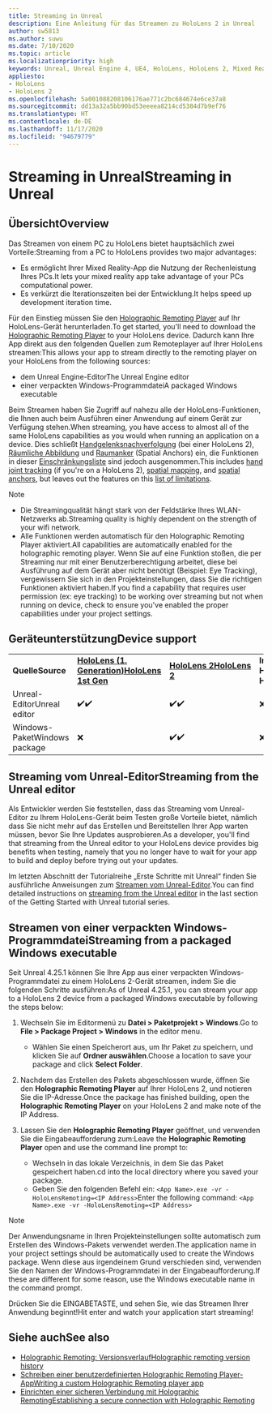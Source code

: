 ```yaml
---
title: Streaming in Unreal
description: Eine Anleitung für das Streamen zu HoloLens 2 in Unreal
author: sw5813
ms.author: suwu
ms.date: 7/10/2020
ms.topic: article
ms.localizationpriority: high
keywords: Unreal, Unreal Engine 4, UE4, HoloLens, HoloLens 2, Mixed Reality, Streaming, PC, Holographic Remoting in Apps, Holographic Remoting Player, Dokumentation, Mixed Reality-Headset Windows Mixed Reality-Headset, Virtual Reality-Headset
appliesto:
- HoloLens
- HoloLens 2
ms.openlocfilehash: 5a001088208106176ae771c2bc684674e6ce37a8
ms.sourcegitcommit: dd13a32a5bb90bd53eeeea8214cd5384d7b9ef76
ms.translationtype: HT
ms.contentlocale: de-DE
ms.lasthandoff: 11/17/2020
ms.locfileid: "94679779"
---
```

# <a name="streaming-in-unreal"></a><span data-ttu-id="37d2e-104">Streaming in Unreal</span><span class="sxs-lookup"><span data-stu-id="37d2e-104">Streaming in Unreal</span></span>

## <a name="overview"></a><span data-ttu-id="37d2e-105">Übersicht</span><span class="sxs-lookup"><span data-stu-id="37d2e-105">Overview</span></span>
<span data-ttu-id="37d2e-106">Das Streamen von einem PC zu HoloLens bietet hauptsächlich zwei Vorteile:</span><span class="sxs-lookup"><span data-stu-id="37d2e-106">Streaming from a PC to HoloLens provides two major advantages:</span></span> 
* <span data-ttu-id="37d2e-107">Es ermöglicht Ihrer Mixed Reality-App die Nutzung der Rechenleistung Ihres PCs.</span><span class="sxs-lookup"><span data-stu-id="37d2e-107">It lets your mixed reality app take advantage of your PCs computational power.</span></span> 
* <span data-ttu-id="37d2e-108">Es verkürzt die Iterationszeiten bei der Entwicklung.</span><span class="sxs-lookup"><span data-stu-id="37d2e-108">It helps speed up development iteration time.</span></span> 

<span data-ttu-id="37d2e-109">Für den Einstieg müssen Sie den [Holographic Remoting Player](../platform-capabilities-and-apis/holographic-remoting-player.md) auf Ihr HoloLens-Gerät herunterladen.</span><span class="sxs-lookup"><span data-stu-id="37d2e-109">To get started, you'll need to download the [Holographic Remoting Player](../platform-capabilities-and-apis/holographic-remoting-player.md) to your HoloLens device.</span></span> <span data-ttu-id="37d2e-110">Dadurch kann Ihre App direkt aus den folgenden Quellen zum Remoteplayer auf Ihrer HoloLens streamen:</span><span class="sxs-lookup"><span data-stu-id="37d2e-110">This allows your app to stream  directly to the remoting player on your HoloLens from the following sources:</span></span>

* <span data-ttu-id="37d2e-111">dem Unreal Engine-Editor</span><span class="sxs-lookup"><span data-stu-id="37d2e-111">The Unreal Engine editor</span></span>
* <span data-ttu-id="37d2e-112">einer verpackten Windows-Programmdatei</span><span class="sxs-lookup"><span data-stu-id="37d2e-112">A packaged Windows executable</span></span> 

<span data-ttu-id="37d2e-113">Beim Streamen haben Sie Zugriff auf nahezu alle der HoloLens-Funktionen, die Ihnen auch beim Ausführen einer Anwendung auf einem Gerät zur Verfügung stehen.</span><span class="sxs-lookup"><span data-stu-id="37d2e-113">When streaming, you have access to almost all of the same HoloLens capabilities as you would when running an application on a device.</span></span> <span data-ttu-id="37d2e-114">Dies schließt [Handgelenksnachverfolgung](unreal-hand-tracking.md) (bei einer HoloLens 2), [Räumliche Abbildung](unreal-spatial-mapping.md) und [Raumanker](unreal-spatial-anchors.md) (Spatial Anchors) ein, die Funktionen in dieser [Einschränkungsliste](../platform-capabilities-and-apis/holographic-remoting-troubleshooting.md) sind jedoch ausgenommen.</span><span class="sxs-lookup"><span data-stu-id="37d2e-114">This includes [hand joint tracking](unreal-hand-tracking.md) (if you're on a HoloLens 2), [spatial mapping](unreal-spatial-mapping.md), and [spatial anchors](unreal-spatial-anchors.md), but leaves out the features on this [list of limitations](../platform-capabilities-and-apis/holographic-remoting-troubleshooting.md).</span></span> 

> [!NOTE]
> * <span data-ttu-id="37d2e-115">Die Streamingqualität hängt stark von der Feldstärke Ihres WLAN-Netzwerks ab.</span><span class="sxs-lookup"><span data-stu-id="37d2e-115">Streaming quality is highly dependent on the strength of your wifi network.</span></span>
> * <span data-ttu-id="37d2e-116">Alle Funktionen werden automatisch für den Holographic Remoting Player aktiviert.</span><span class="sxs-lookup"><span data-stu-id="37d2e-116">All capabilities are automatically enabled for the holographic remoting player.</span></span> <span data-ttu-id="37d2e-117">Wenn Sie auf eine Funktion stoßen, die per Streaming nur mit einer Benutzerberechtigung arbeitet, diese bei Ausführung auf dem Gerät aber nicht benötigt (Beispiel: Eye Tracking), vergewissern Sie sich in den Projekteinstellungen, dass Sie die richtigen Funktionen aktiviert haben.</span><span class="sxs-lookup"><span data-stu-id="37d2e-117">If you find a capability that requires user permission (ex: eye tracking) to be working over streaming but not when running on device, check to ensure you've enabled the proper capabilities under your project settings.</span></span>

## <a name="device-support"></a><span data-ttu-id="37d2e-118">Geräteunterstützung</span><span class="sxs-lookup"><span data-stu-id="37d2e-118">Device support</span></span>

<table>
    <colgroup>
    <col width="33%" />
    <col width="33%" />
    <col width="33%" />
    </colgroup>
    <tr>
        <td><span data-ttu-id="37d2e-119"><strong>Quelle</strong></span><span class="sxs-lookup"><span data-stu-id="37d2e-119"><strong>Source</strong></span></span></td>
        <td><span data-ttu-id="37d2e-120"><a href="https://docs.microsoft.com/hololens/hololens1-hardware"><strong>HoloLens (1. Generation)</strong></a></span><span class="sxs-lookup"><span data-stu-id="37d2e-120"><a href="https://docs.microsoft.com/hololens/hololens1-hardware"><strong>HoloLens 1st Gen</strong></a></span></span></td>
        <td><span data-ttu-id="37d2e-121"><a href="https://www.microsoft.com/hololens/hardware"><strong>HoloLens 2</strong></a></span><span class="sxs-lookup"><span data-stu-id="37d2e-121"><a href="https://www.microsoft.com/hololens/hardware"><strong>HoloLens 2</strong></a></span></span></td>
        <td><span data-ttu-id="37d2e-122"><strong>Immersive Headsets</strong></span><span class="sxs-lookup"><span data-stu-id="37d2e-122"><strong>Immersive Headsets</strong></span></span></td>
    </tr>
     <tr>
        <td><span data-ttu-id="37d2e-123">Unreal-Editor</span><span class="sxs-lookup"><span data-stu-id="37d2e-123">Unreal editor</span></span></td>
        <td><span data-ttu-id="37d2e-124">✔️</span><span class="sxs-lookup"><span data-stu-id="37d2e-124">✔️</span></span></td>
        <td><span data-ttu-id="37d2e-125">✔️</span><span class="sxs-lookup"><span data-stu-id="37d2e-125">✔️</span></span></td>
        <td>❌</td>
    </tr>
    <tr>
        <td><span data-ttu-id="37d2e-126">Windows-Paket</span><span class="sxs-lookup"><span data-stu-id="37d2e-126">Windows package</span></span></td>
        <td>❌</td>
        <td><span data-ttu-id="37d2e-127">✔️</span><span class="sxs-lookup"><span data-stu-id="37d2e-127">✔️</span></span></td>
        <td>❌</td>
    </tr>

</table>

## <a name="streaming-from-the-unreal-editor"></a><span data-ttu-id="37d2e-128">Streaming vom Unreal-Editor</span><span class="sxs-lookup"><span data-stu-id="37d2e-128">Streaming from the Unreal editor</span></span>

<span data-ttu-id="37d2e-129">Als Entwickler werden Sie feststellen, dass das Streaming vom Unreal-Editor zu Ihrem HoloLens-Gerät beim Testen große Vorteile bietet, nämlich dass Sie nicht mehr auf das Erstellen und Bereitstellen Ihrer App warten müssen, bevor Sie Ihre Updates ausprobieren.</span><span class="sxs-lookup"><span data-stu-id="37d2e-129">As a developer, you'll find that streaming from the Unreal editor to your HoloLens device provides big benefits when testing, namely that you no longer have to wait for your app to build and deploy before trying out your updates.</span></span>

<span data-ttu-id="37d2e-130">Im letzten Abschnitt der Tutorialreihe „Erste Schritte mit Unreal“ finden Sie ausführliche Anweisungen zum [Streamen vom Unreal-Editor](tutorials/unreal-uxt-ch6.md#device-only-streaming).</span><span class="sxs-lookup"><span data-stu-id="37d2e-130">You can find detailed instructions on [streaming from the Unreal editor](tutorials/unreal-uxt-ch6.md#device-only-streaming) in the last section of the Getting Started with Unreal tutorial series.</span></span>

## <a name="streaming-from-a-packaged-windows-executable"></a><span data-ttu-id="37d2e-131">Streamen von einer verpackten Windows-Programmdatei</span><span class="sxs-lookup"><span data-stu-id="37d2e-131">Streaming from a packaged Windows executable</span></span>

<span data-ttu-id="37d2e-132">Seit Unreal 4.25.1 können Sie Ihre App aus einer verpackten Windows-Programmdatei zu einem HoloLens 2-Gerät streamen, indem Sie die folgenden Schritte ausführen:</span><span class="sxs-lookup"><span data-stu-id="37d2e-132">As of Unreal 4.25.1, you can stream your app to a HoloLens 2 device from a packaged Windows executable by following the steps below:</span></span> 

1. <span data-ttu-id="37d2e-133">Wechseln Sie im Editormenü zu **Datei > Paketprojekt > Windows**.</span><span class="sxs-lookup"><span data-stu-id="37d2e-133">Go to **File > Package Project > Windows** in the editor menu.</span></span> 
    * <span data-ttu-id="37d2e-134">Wählen Sie einen Speicherort aus, um Ihr Paket zu speichern, und klicken Sie auf **Ordner auswählen**.</span><span class="sxs-lookup"><span data-stu-id="37d2e-134">Choose a location to save your package and click **Select Folder**.</span></span>

2. <span data-ttu-id="37d2e-135">Nachdem das Erstellen des Pakets abgeschlossen wurde, öffnen Sie den **Holographic Remoting Player** auf Ihrer HoloLens 2, und notieren Sie die IP-Adresse.</span><span class="sxs-lookup"><span data-stu-id="37d2e-135">Once the package has finished building, open the **Holographic Remoting Player** on your HoloLens 2 and make note of the IP Address.</span></span> 
3. <span data-ttu-id="37d2e-136">Lassen Sie den **Holographic Remoting Player** geöffnet, und verwenden Sie die Eingabeaufforderung zum:</span><span class="sxs-lookup"><span data-stu-id="37d2e-136">Leave the **Holographic Remoting Player** open and use the command line prompt to:</span></span> 
    * <span data-ttu-id="37d2e-137">Wechseln in das lokale Verzeichnis, in dem Sie das Paket gespeichert haben.</span><span class="sxs-lookup"><span data-stu-id="37d2e-137">cd into the local directory where you saved your package.</span></span>
    * <span data-ttu-id="37d2e-138">Geben Sie den folgenden Befehl ein: ```<App Name>.exe -vr -HoloLensRemoting=<IP Address>```</span><span class="sxs-lookup"><span data-stu-id="37d2e-138">Enter the following command: ```<App Name>.exe -vr -HoloLensRemoting=<IP Address>```</span></span>

> [!NOTE]
> <span data-ttu-id="37d2e-139">Der Anwendungsname in Ihren Projekteinstellungen sollte automatisch zum Erstellen des Windows-Pakets verwendet werden.</span><span class="sxs-lookup"><span data-stu-id="37d2e-139">The application name in your project settings should be automatically used to create the Windows package.</span></span> <span data-ttu-id="37d2e-140">Wenn diese aus irgendeinem Grund verschieden sind, verwenden Sie den Namen der Windows-Programmdatei in der Eingabeaufforderung.</span><span class="sxs-lookup"><span data-stu-id="37d2e-140">If these are different for some reason, use the Windows executable name in the command prompt.</span></span>

<span data-ttu-id="37d2e-141">Drücken Sie die EINGABETASTE, und sehen Sie, wie das Streamen Ihrer Anwendung beginnt!</span><span class="sxs-lookup"><span data-stu-id="37d2e-141">Hit enter and watch your application start streaming!</span></span>

## <a name="see-also"></a><span data-ttu-id="37d2e-142">Siehe auch</span><span class="sxs-lookup"><span data-stu-id="37d2e-142">See also</span></span>
* [<span data-ttu-id="37d2e-143">Holographic Remoting: Versionsverlauf</span><span class="sxs-lookup"><span data-stu-id="37d2e-143">Holographic remoting version history</span></span>](../platform-capabilities-and-apis/holographic-remoting-version-history.md)
* [<span data-ttu-id="37d2e-144">Schreiben einer benutzerdefinierten Holographic Remoting Player-App</span><span class="sxs-lookup"><span data-stu-id="37d2e-144">Writing a custom Holographic Remoting player app</span></span>](../platform-capabilities-and-apis/holographic-remoting-create-player.md)
* [<span data-ttu-id="37d2e-145">Einrichten einer sicheren Verbindung mit Holographic Remoting</span><span class="sxs-lookup"><span data-stu-id="37d2e-145">Establishing a secure connection with Holographic Remoting</span></span>](../platform-capabilities-and-apis/holographic-remoting-secure-connection.md)
